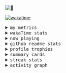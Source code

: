 [![🐙](https://hits.seeyoufarm.com/api/count/incr/badge.svg?url=https%3A%2F%2Fgithub.com%2Fktnkk%2Fhit-counter&count_bg=%23070707&title_bg=%23070707&icon=&icon_color=%23E7E7E7&title=visitors&edge_flat=true)](https://hits.seeyoufarm.com)

[![wakatime](https://wakatime.com/badge/user/43ee8060-219a-4cc8-b7a0-9a681ab5a8a7.svg)](https://wakatime.com/@43ee8060-219a-4cc8-b7a0-9a681ab5a8a7)

<details>
  <summary> <samp>my metrics</samp></summary>
  
  <br>
  
 ![🐳](https://github.com/kkhys/kkhys/blob/main/github-metrics.svg)
  
  ***
</details>

<details>
  <summary> <samp>wakaTime stats</samp></summary>
  
  <br>
  
<!--START_SECTION:waka-->
![Code Time](http://img.shields.io/badge/Code%20Time-691%20hrs%2050%20mins-blue)

**🐱 My GitHub Data** 

> 📦 4.9 MB Used in GitHub's Storage 
 > 
> 🏆 2,395 Contributions in the Year 2023
 > 
> 💼 Opted to Hire
 > 
> 📜 3 Public Repositories 
 > 
> 🔑 56 Private Repositories 
 > 
**I'm an Early 🐤** 

```text
🌞 Morning                10455 commits       ███████████░░░░░░░░░░░░░░   44.13 % 
🌆 Daytime                5555 commits        ██████░░░░░░░░░░░░░░░░░░░   23.45 % 
🌃 Evening                6664 commits        ███████░░░░░░░░░░░░░░░░░░   28.13 % 
🌙 Night                  1018 commits        █░░░░░░░░░░░░░░░░░░░░░░░░   04.30 % 
```
📅 **I'm Most Productive on Monday** 

```text
Monday                   4558 commits        █████░░░░░░░░░░░░░░░░░░░░   19.24 % 
Tuesday                  4017 commits        ████░░░░░░░░░░░░░░░░░░░░░   16.96 % 
Wednesday                4287 commits        █████░░░░░░░░░░░░░░░░░░░░   18.09 % 
Thursday                 3877 commits        ████░░░░░░░░░░░░░░░░░░░░░   16.36 % 
Friday                   4099 commits        ████░░░░░░░░░░░░░░░░░░░░░   17.30 % 
Saturday                 1503 commits        ██░░░░░░░░░░░░░░░░░░░░░░░   06.34 % 
Sunday                   1351 commits        █░░░░░░░░░░░░░░░░░░░░░░░░   05.70 % 
```


📊 **This Week I Spent My Time On** 

```text
🕑︎ Time Zone: Asia/Tokyo

💬 Programming Languages: 
Other                    30 hrs 14 mins      ██████████████████████░░░   86.59 % 
JavaScript               1 hr 35 mins        █░░░░░░░░░░░░░░░░░░░░░░░░   04.55 % 
JSON                     50 mins             █░░░░░░░░░░░░░░░░░░░░░░░░   02.42 % 
Markdown                 39 mins             ░░░░░░░░░░░░░░░░░░░░░░░░░   01.89 % 
Java                     24 mins             ░░░░░░░░░░░░░░░░░░░░░░░░░   01.18 % 

🔥 Editors: 
Chrome                   30 hrs 14 mins      ██████████████████████░░░   86.59 % 
WebStorm                 2 hrs 55 mins       ██░░░░░░░░░░░░░░░░░░░░░░░   08.35 % 
IntelliJ                 1 hr 31 mins        █░░░░░░░░░░░░░░░░░░░░░░░░   04.36 % 
RubyMine                 14 mins             ░░░░░░░░░░░░░░░░░░░░░░░░░   00.70 % 

💻 Operating System: 
Mac                      34 hrs 55 mins      █████████████████████████   100.00 % 
```


 Last Updated on 2023/05/11 18:39:58 UTC
<!--END_SECTION:waka-->
  
  ***
</details>


<details>
  <summary> <samp>now playing</samp></summary>
  
  <br>
 
 [![🐟](https://spotify-github-profile.vercel.app/api/view?uid=31ryofms4dnv7mrohhepo4c4zgqu&cover_image=true&theme=default&show_offline=false&background_color=121212&bar_color=53b14f&bar_color_cover=false)](https://open.spotify.com/user/31ryofms4dnv7mrohhepo4c4zgqu)
  
  ***
</details>

<details>
  <summary> <samp>github readme stats</samp></summary>
  
  <br>
  
 <p align="left"> 
  <img alt="🐠" src="https://github-readme-stats.vercel.app/api?username=kkhys&count_private=true&show_icons=true&theme=dark&include_all_commits=true" />
  <img alt="🐟" src="https://github-readme-stats.vercel.app/api/top-langs/?username=kkhys&layout=compact&theme=dark&langs_count=10&hide=HTML,CSS,SCSS" />
</p>
  
  ***
</details>

<details>
  <summary> <samp>profile trophies</samp></summary>
  
  <br>
  
  [![🐬](https://github-profile-trophy.vercel.app/?username=kkhys&rank=SECRET,SSS,SS,S,AAA,AA,A&theme=darkhub&row=1&margin-w=10&no-bg=true)](https://github.com/ryo-ma/github-profile-trophy)
  
  ***
</details>

<details>
  <summary> <samp>summary cards</samp></summary>
  
  <br>
  
  ![🐋](https://github-profile-summary-cards.vercel.app/api/cards/profile-details?username=kkhys&theme=github_dark)
  ![🦑](https://github-profile-summary-cards.vercel.app/api/cards/repos-per-language?username=kkhys&theme=github_dark)
  ![🦭](https://github-profile-summary-cards.vercel.app/api/cards/most-commit-language?username=kkhys&theme=github_dark)
  ![🦀](https://github-profile-summary-cards.vercel.app/api/cards/stats?username=kkhys&theme=github_dark)
  ![🦈](https://github-profile-summary-cards.vercel.app/api/cards/productive-time?username=kkhys&theme=github_dark)
  
  ***
</details>

<details>
  <summary> <samp>streak stats</samp></summary>
  
  <br>
  
  [![🐠](http://github-readme-streak-stats.herokuapp.com?user=kkhys&theme=dark)](https://git.io/streak-stats)
  
  ***
</details>

<details>
  <summary> <samp>activity graph</samp></summary>
  
  <br>
  
  [![🐡](https://github-readme-activity-graph.cyclic.app/graph?username=kkhys&theme=xcode)](https://github.com/ashutosh00710/github-readme-activity-graph)
  
  ***
</details>
